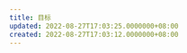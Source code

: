 ```yaml
---
title: 目标
updated: 2022-08-27T17:03:25.0000000+08:00
created: 2022-08-27T17:03:12.0000000+08:00
---
```



